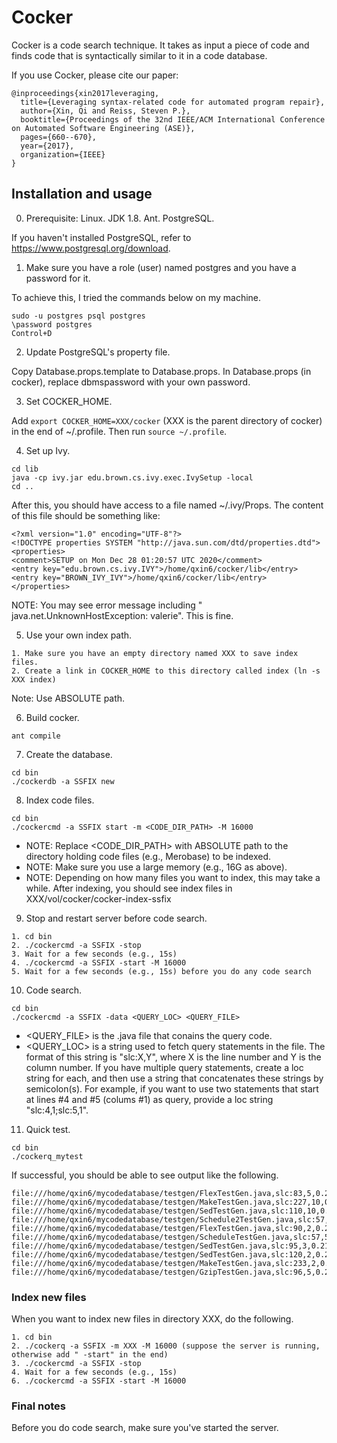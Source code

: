 # Cocker

Cocker is a code search technique. It takes as input a piece of code and finds code that is syntactically similar to it in a code database.

If you use Cocker, please cite our paper:
```
@inproceedings{xin2017leveraging,
  title={Leveraging syntax-related code for automated program repair},
  author={Xin, Qi and Reiss, Steven P.},
  booktitle={Proceedings of the 32nd IEEE/ACM International Conference on Automated Software Engineering (ASE)},
  pages={660--670},
  year={2017},
  organization={IEEE}
}
```

## Installation and usage

0. Prerequisite: Linux. JDK 1.8. Ant. PostgreSQL.

If you haven't installed PostgreSQL, refer to https://www.postgresql.org/download.


1. Make sure you have a role (user) named postgres and you have a password for it.

To achieve this, I tried the commands below on my machine.
```
sudo -u postgres psql postgres
\password postgres
Control+D
```


2. Update PostgreSQL's property file.

Copy Database.props.template to Database.props.
In Database.props (in cocker), replace dbmspassword with your own password.


3. Set COCKER_HOME.

Add `export COCKER_HOME=XXX/cocker` (XXX is the parent directory of cocker) in the end of ~/.profile. Then run `source ~/.profile`.


4. Set up Ivy.

```
cd lib
java -cp ivy.jar edu.brown.cs.ivy.exec.IvySetup -local
cd ..
```

After this, you should have access to a file named ~/.ivy/Props. The content of this file should be something like:

```
<?xml version="1.0" encoding="UTF-8"?>
<!DOCTYPE properties SYSTEM "http://java.sun.com/dtd/properties.dtd">
<properties>
<comment>SETUP on Mon Dec 28 01:20:57 UTC 2020</comment>
<entry key="edu.brown.cs.ivy.IVY">/home/qxin6/cocker/lib</entry>
<entry key="BROWN_IVY_IVY">/home/qxin6/cocker/lib</entry>
</properties>
```

NOTE: You may see error message including " java.net.UnknownHostException: valerie". This is fine.


5. Use your own index path.

```
1. Make sure you have an empty directory named XXX to save index files.
2. Create a link in COCKER_HOME to this directory called index (ln -s XXX index)
```

Note: Use ABSOLUTE path.


6. Build cocker.

`ant compile`


7. Create the database.

```
cd bin
./cockerdb -a SSFIX new
```


8. Index code files.

```
cd bin
./cockercmd -a SSFIX start -m <CODE_DIR_PATH> -M 16000
```

* NOTE: Replace <CODE_DIR_PATH> with ABSOLUTE path to the directory holding code files (e.g., Merobase) to be indexed.
* NOTE: Make sure you use a large memory (e.g., 16G as above).
* NOTE: Depending on how many files you want to index, this may take a while. After indexing, you should see index files in XXX/vol/cocker/cocker-index-ssfix


9. Stop and restart server before code search.

```
1. cd bin
2. ./cockercmd -a SSFIX -stop
3. Wait for a few seconds (e.g., 15s)
4. ./cockercmd -a SSFIX -start -M 16000
5. Wait for a few seconds (e.g., 15s) before you do any code search
```


10. Code search.

```
cd bin
./cockercmd -a SSFIX -data <QUERY_LOC> <QUERY_FILE>
```

* <QUERY_FILE> is the .java file that conains the query code.
* <QUERY_LOC> is a string used to fetch query statements in the file. The format of this string is "slc:X,Y", where X is the line number and Y is the column number. If you have multiple query statements, create a loc string for each, and then use a string that concatenates these strings by semicolon(s). For example, if you want to use two statements that start at lines #4 and #5 (colums #1) as query, provide a loc string "slc:4,1;slc:5,1".


11. Quick test.

```
cd bin
./cockerq_mytest
```

If successful, you should be able to see output like the following.

```
file:///home/qxin6/mycodedatabase/testgen/FlexTestGen.java,slc:83,5,0.25485426
file:///home/qxin6/mycodedatabase/testgen/MakeTestGen.java,slc:227,10,0.22162989
file:///home/qxin6/mycodedatabase/testgen/SedTestGen.java,slc:110,10,0.21562001
file:///home/qxin6/mycodedatabase/testgen/Schedule2TestGen.java,slc:57,5;slc:58,5,0.2129162
file:///home/qxin6/mycodedatabase/testgen/FlexTestGen.java,slc:90,2,0.2129162
file:///home/qxin6/mycodedatabase/testgen/ScheduleTestGen.java,slc:57,5;slc:58,5,0.2129162
file:///home/qxin6/mycodedatabase/testgen/SedTestGen.java,slc:95,3,0.2129162
file:///home/qxin6/mycodedatabase/testgen/SedTestGen.java,slc:120,2,0.2129162
file:///home/qxin6/mycodedatabase/testgen/MakeTestGen.java,slc:233,2,0.2129162
file:///home/qxin6/mycodedatabase/testgen/GzipTestGen.java,slc:96,5,0.2129162
```



### Index new files

When you want to index new files in directory XXX, do the following.

```
1. cd bin
2. ./cockerq -a SSFIX -m XXX -M 16000 (suppose the server is running, otherwise add " -start" in the end)
3. ./cockercmd -a SSFIX -stop
4. Wait for a few seconds (e.g., 15s)
6. ./cockercmd -a SSFIX -start -M 16000
```


### Final notes

Before you do code search, make sure you've started the server.



